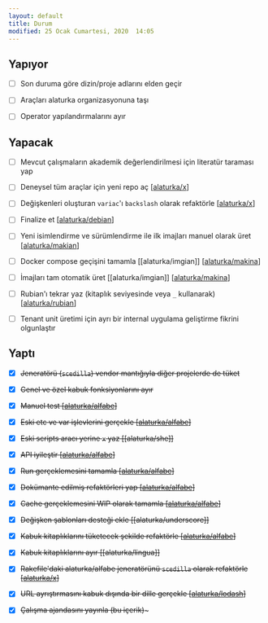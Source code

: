 ```yaml
---
layout: default
title: Durum
modified: 25 Ocak Cumartesi, 2020  14:05
---
```


Yapıyor
-------

- [ ] Son duruma göre dizin/proje adlarını elden geçir

- [ ] Araçları alaturka organizasyonuna taşı

- [ ] Operator yapılandırmalarını ayır

Yapacak
-------

- [ ] Mevcut çalışmaların akademik değerlendirilmesi için literatür taraması yap

- [ ] Deneysel tüm araçlar için yeni repo aç [[alaturka/x]]

- [ ] Değişkenleri oluşturan `variac`'ı `backslash` olarak refaktörle [[alaturka/x]]

- [ ] Finalize et [[alaturka/debian]]

- [ ] Yeni isimlendirme ve sürümlendirme ile ilk imajları manuel olarak üret [[alaturka/makian]]

- [ ] Docker compose geçişini tamamla [[alaturka/imgian]] [[alaturka/makina]]

- [ ] İmajları tam otomatik üret [[alaturka/imgian]] [[alaturka/makina]]

- [ ] Rubian'ı tekrar yaz (kitaplık seviyesinde veya `_` kullanarak) [[alaturka/rubian]]

- [ ] Tenant unit üretimi için ayrı bir internal uygulama geliştirme fikrini olgunlaştır

Yaptı
-------

- [X] ~~Jeneratörü (`scedilla`) vendor mantığıyla diğer projelerde de tüket~~

- [X] ~~Genel ve özel kabuk fonksiyonlarını ayır~~

- [X] ~~Manuel test [[alaturka/alfabe]]~~

- [X] ~~Eski etc ve var işlevlerini gerçekle [[alaturka/alfabe]]~~

- [X] ~~Eski scripts aracı yerine `x` yaz [[alaturka/she]]~~

- [X] ~~API iyileştir [[alaturka/alfabe]]~~

- [X] ~~Run gerçeklemesini tamamla [[alaturka/alfabe]]~~

- [X] ~~Dokümante edilmiş refaktörleri yap [[alaturka/alfabe]]~~

- [X] ~~Cache gerçeklemesini WIP olarak tamamla [[alaturka/alfabe]]~~

- [X] ~~Değişken şablonları desteği ekle [[alaturka/underscore]]~~

- [X] ~~Kabuk kitaplıklarını tüketecek şekilde refaktörle [[alaturka/alfabe]]~~

- [X] ~~Kabuk kitaplıklarını ayır [[alaturka/lingua]]~~

- [X] ~~Rakefile'daki alaturka/alfabe jeneratörünü `scedilla` olarak refaktörle [[alaturka/x]]~~

- [X] ~~URL ayrıştırmasını kabuk dışında bir dille gerçekle [[alaturka/lodash]]~~

- [X] ~~Çalışma ajandasını yayınla (bu içerik)~~~

[alaturka/alfabe]:     https://github.com/alaturka/alfabe
[alaturka/debian]:     https://github.com/alaturka/debian
[alaturka/lodash]:     https://github.com/alaturka/lodash
[alaturka/makian]:     https://github.com/alaturka/makian
[alaturka/makina]:     https://github.com/alaturka/makina
[alaturka/rubian]:     https://github.com/alaturka/rubian
[alaturka/x]:          https://github.com/alaturka/x
